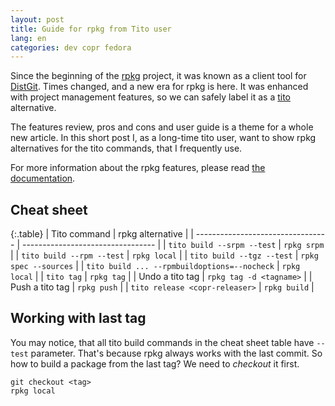 ```yaml
---
layout: post
title: Guide for rpkg from Tito user
lang: en
categories: dev copr fedora
---
```


Since the beginning of the [rpkg](https://pagure.io/rpkg-util) project, it was known as a client tool for [DistGit](https://clime.github.io/2017/05/20/DistGit-1.0.html). Times changed, and a new era for rpkg is here. It was enhanced with project management features, so we can safely label it as a [tito](https://github.com/dgoodwin/tito) alternative.

The features review, pros and cons and user guide is a theme for a whole new article. In this short post I, as a long-time tito user, want to show rpkg alternatives for the tito commands, that I frequently use.

For more information about the rpkg features, please read [the documentation](https://docs.pagure.org/rpkg-util).


## Cheat sheet

{:.table}
| Tito command                      | rpkg alternative                  |
| --------------------------------- | --------------------------------- |
| `tito build --srpm --test`        | `rpkg srpm`                       |
| `tito build --rpm --test`         | `rpkg local`                      |
| `tito build --tgz --test`         | `rpkg spec --sources`             |
| `tito build ... --rpmbuildoptions=--nocheck`         | `rpkg local`                      |
| `tito tag`                        | `rpkg tag`                        |
| Undo a tito tag                   | `rpkg tag -d <tagname>`           |
| Push a tito tag                   | `rpkg push`                       |
| `tito release <copr-releaser>`    | `rpkg build`                      |


## Working with last tag

You may notice, that all tito build commands in the cheat sheet table have `--test` parameter. That's because rpkg always works with the last commit. So how to build a package from the last tag? We need to _checkout_ it first.

    git checkout <tag>
	rpkg local
